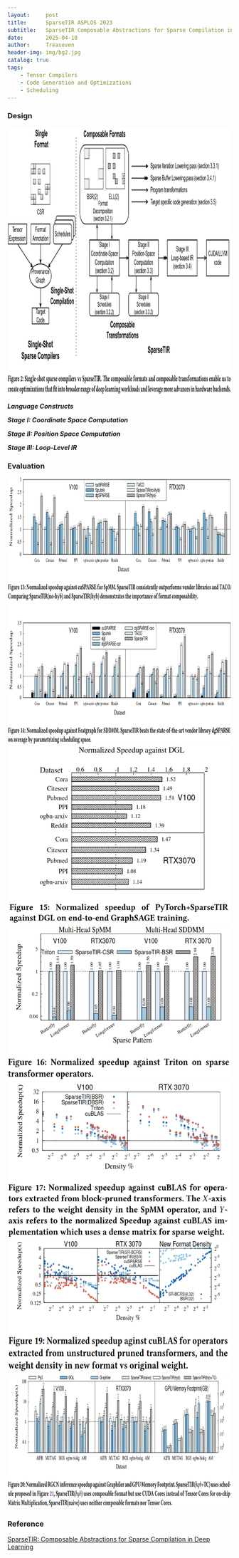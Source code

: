 ```yaml
---
layout:     post
title:      SparseTIR ASPLOS 2023
subtitle:   SparseTIR Composable Abstractions for Sparse Compilation in Deep Learning
date:       2025-04-10
author:     Treaseven
header-img: img/bg2.jpg
catalog: true
tags:
    - Tensor Compilers
    - Code Generation and Optimizations
    - Scheduling
---
```


### Design

<img width="1000" height="600" src="../img/post-sparsetir.png"/>

***Language Constructs***


***Stage I: Coordinate Space Computation***


***Stage II: Position Space Computation***


***Stage III: Loop-Level IR***






### Evaluation

<img width="1000" height="600" src="../img/post-sparsetir-speedup.png"/>

<img width="500" height="400" src="../img/post-sparsetir-training.png"/>

<img width="500" height="350" src="../img/post-sparsetir-sddmm.png"/>

<img width="500" height="350" src="../img/post-sparsetir-pruned.png"/>

<img width="500" height="300" src="../img/post-sparsetir-unstructured.png"/>

<img width="1000" height="300" src="../img/post-sparsetir-rgcn.png"/>


### Reference
[SparseTIR: Composable Abstractions for Sparse Compilation in Deep Learning](https://arxiv.org/pdf/2207.04606)